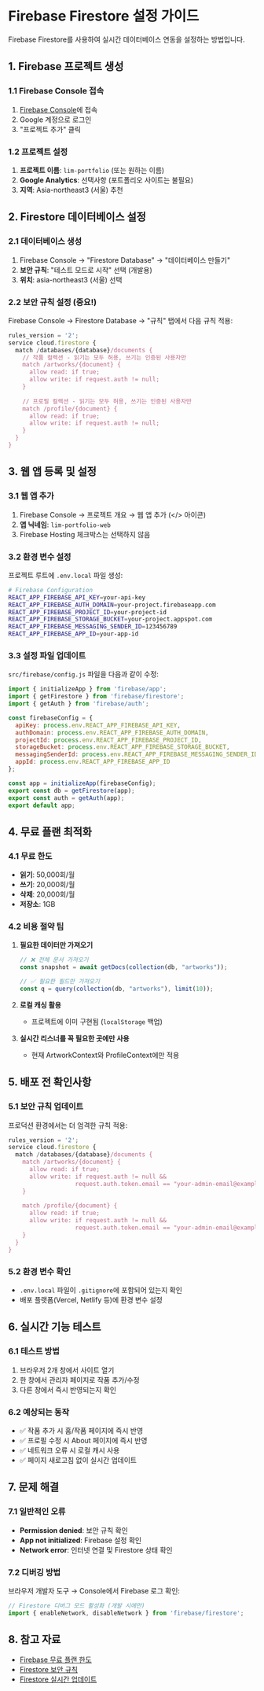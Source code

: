 # Firebase Firestore 설정 가이드

Firebase Firestore를 사용하여 실시간 데이터베이스 연동을 설정하는 방법입니다.

## 1. Firebase 프로젝트 생성

### 1.1 Firebase Console 접속
1. [Firebase Console](https://console.firebase.google.com/)에 접속
2. Google 계정으로 로그인
3. "프로젝트 추가" 클릭

### 1.2 프로젝트 설정
1. **프로젝트 이름**: `lim-portfolio` (또는 원하는 이름)
2. **Google Analytics**: 선택사항 (포트폴리오 사이트는 불필요)
3. **지역**: Asia-northeast3 (서울) 추천

## 2. Firestore 데이터베이스 설정

### 2.1 데이터베이스 생성
1. Firebase Console → "Firestore Database" → "데이터베이스 만들기"
2. **보안 규칙**: "테스트 모드로 시작" 선택 (개발용)
3. **위치**: asia-northeast3 (서울) 선택

### 2.2 보안 규칙 설정 (중요!)
Firebase Console → Firestore Database → "규칙" 탭에서 다음 규칙 적용:

```javascript
rules_version = '2';
service cloud.firestore {
  match /databases/{database}/documents {
    // 작품 컬렉션 - 읽기는 모두 허용, 쓰기는 인증된 사용자만
    match /artworks/{document} {
      allow read: if true;
      allow write: if request.auth != null;
    }
    
    // 프로필 컬렉션 - 읽기는 모두 허용, 쓰기는 인증된 사용자만
    match /profile/{document} {
      allow read: if true;
      allow write: if request.auth != null;
    }
  }
}
```

## 3. 웹 앱 등록 및 설정

### 3.1 웹 앱 추가
1. Firebase Console → 프로젝트 개요 → 웹 앱 추가 (</> 아이콘)
2. **앱 닉네임**: `lim-portfolio-web`
3. Firebase Hosting 체크박스는 선택하지 않음

### 3.2 환경 변수 설정
프로젝트 루트에 `.env.local` 파일 생성:

```bash
# Firebase Configuration
REACT_APP_FIREBASE_API_KEY=your-api-key
REACT_APP_FIREBASE_AUTH_DOMAIN=your-project.firebaseapp.com
REACT_APP_FIREBASE_PROJECT_ID=your-project-id
REACT_APP_FIREBASE_STORAGE_BUCKET=your-project.appspot.com
REACT_APP_FIREBASE_MESSAGING_SENDER_ID=123456789
REACT_APP_FIREBASE_APP_ID=your-app-id
```

### 3.3 설정 파일 업데이트
`src/firebase/config.js` 파일을 다음과 같이 수정:

```javascript
import { initializeApp } from 'firebase/app';
import { getFirestore } from 'firebase/firestore';
import { getAuth } from 'firebase/auth';

const firebaseConfig = {
  apiKey: process.env.REACT_APP_FIREBASE_API_KEY,
  authDomain: process.env.REACT_APP_FIREBASE_AUTH_DOMAIN,
  projectId: process.env.REACT_APP_FIREBASE_PROJECT_ID,
  storageBucket: process.env.REACT_APP_FIREBASE_STORAGE_BUCKET,
  messagingSenderId: process.env.REACT_APP_FIREBASE_MESSAGING_SENDER_ID,
  appId: process.env.REACT_APP_FIREBASE_APP_ID
};

const app = initializeApp(firebaseConfig);
export const db = getFirestore(app);
export const auth = getAuth(app);
export default app;
```

## 4. 무료 플랜 최적화

### 4.1 무료 한도
- **읽기**: 50,000회/월
- **쓰기**: 20,000회/월  
- **삭제**: 20,000회/월
- **저장소**: 1GB

### 4.2 비용 절약 팁
1. **필요한 데이터만 가져오기**
   ```javascript
   // ❌ 전체 문서 가져오기
   const snapshot = await getDocs(collection(db, "artworks"));
   
   // ✅ 필요한 필드만 가져오기
   const q = query(collection(db, "artworks"), limit(10));
   ```

2. **로컬 캐싱 활용**
   - 프로젝트에 이미 구현됨 (`localStorage` 백업)

3. **실시간 리스너를 꼭 필요한 곳에만 사용**
   - 현재 ArtworkContext와 ProfileContext에만 적용

## 5. 배포 전 확인사항

### 5.1 보안 규칙 업데이트
프로덕션 환경에서는 더 엄격한 규칙 적용:

```javascript
rules_version = '2';
service cloud.firestore {
  match /databases/{database}/documents {
    match /artworks/{document} {
      allow read: if true;
      allow write: if request.auth != null && 
                   request.auth.token.email == "your-admin-email@example.com";
    }
    
    match /profile/{document} {
      allow read: if true;
      allow write: if request.auth != null && 
                   request.auth.token.email == "your-admin-email@example.com";
    }
  }
}
```

### 5.2 환경 변수 확인
- `.env.local` 파일이 `.gitignore`에 포함되어 있는지 확인
- 배포 플랫폼(Vercel, Netlify 등)에 환경 변수 설정

## 6. 실시간 기능 테스트

### 6.1 테스트 방법
1. 브라우저 2개 창에서 사이트 열기
2. 한 창에서 관리자 페이지로 작품 추가/수정
3. 다른 창에서 즉시 반영되는지 확인

### 6.2 예상되는 동작
- ✅ 작품 추가 시 홈/작품 페이지에 즉시 반영
- ✅ 프로필 수정 시 About 페이지에 즉시 반영
- ✅ 네트워크 오류 시 로컬 캐시 사용
- ✅ 페이지 새로고침 없이 실시간 업데이트

## 7. 문제 해결

### 7.1 일반적인 오류
- **Permission denied**: 보안 규칙 확인
- **App not initialized**: Firebase 설정 확인
- **Network error**: 인터넷 연결 및 Firestore 상태 확인

### 7.2 디버깅 방법
브라우저 개발자 도구 → Console에서 Firebase 로그 확인:
```javascript
// Firestore 디버그 모드 활성화 (개발 시에만)
import { enableNetwork, disableNetwork } from 'firebase/firestore';
```

## 8. 참고 자료

- [Firebase 무료 플랜 한도](https://firebase.google.com/pricing)
- [Firestore 보안 규칙](https://firebase.google.com/docs/firestore/security/rules-conditions)
- [Firestore 실시간 업데이트](https://firebase.google.com/docs/firestore/query-data/listen)